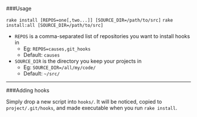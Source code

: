 ###Usage

`rake install [REPOS=one[,two...]] [SOURCE_DIR=/path/to/src]`
`rake install:all [SOURCE_DIR=/path/to/src]`

* `REPOS` is a comma-separated list of repositories you want to install hooks in
    * Eg: `REPOS=causes,git_hooks`
    * Default: `causes`
* `SOURCE_DIR` is the directory you keep your projects in
    * Eg: `SOURCE_DIR=/all/my/code/`
    * Default: `~/src/`

---

###Adding hooks

Simply drop a new script into `hooks/`. It will be noticed, copied
to `project/.git/hooks`, and made executable when you run
 `rake install`.
